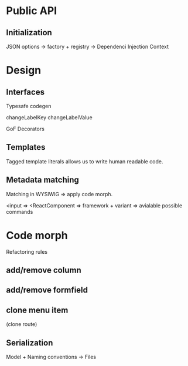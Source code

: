 # Public API
## Initialization
JSON options -> factory + registry -> Dependenci Injection Context

# Design

## Interfaces
Typesafe codegen

changeLabelKey
changeLabelValue

GoF Decorators

## Templates
Tagged template literals allows us to write human readable code.

## Metadata matching
Matching in WYSIWIG => apply code morph.

<input => <ReactComponent => framework + variant => avialable possible commands


# Code morph 
Refactoring rules

## add/remove column

## add/remove formfield

## clone menu item
(clone route)

## Serialization 
Model + Naming conventions -> Files
